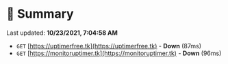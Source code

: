 # 📖 Summary
Last updated: **10/23/2021, 7:04:58 AM**

- `GET` [https://uptimerfree.tk](https://uptimerfree.tk) - **Down** (87ms)
- `GET` [https://monitoruptimer.tk](https://monitoruptimer.tk) - **Down** (96ms)
